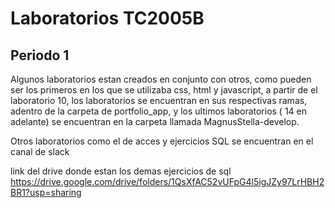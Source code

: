 # Laboratorios TC2005B

## Periodo 1

Algunos laboratorios estan creados en conjunto con otros, como pueden ser los primeros en los que se utilizaba css, html y javascript, a partir de el laboratorio 10, los laboratorios se encuentran en sus respectivas ramas, adentro de la carpeta de portfolio_app, y los ultimos laboratorios ( 14 en adelante) se encuentran en la carpeta llamada MagnusStella-develop.

Otros laboratorios como el de acces y ejercicios SQL se encuentran en el canal de slack

link del drive donde estan los demas ejercicios de sql
https://drive.google.com/drive/folders/1QsXfAC52vUFpG4l5igJZy97LrHBH2BR1?usp=sharing
